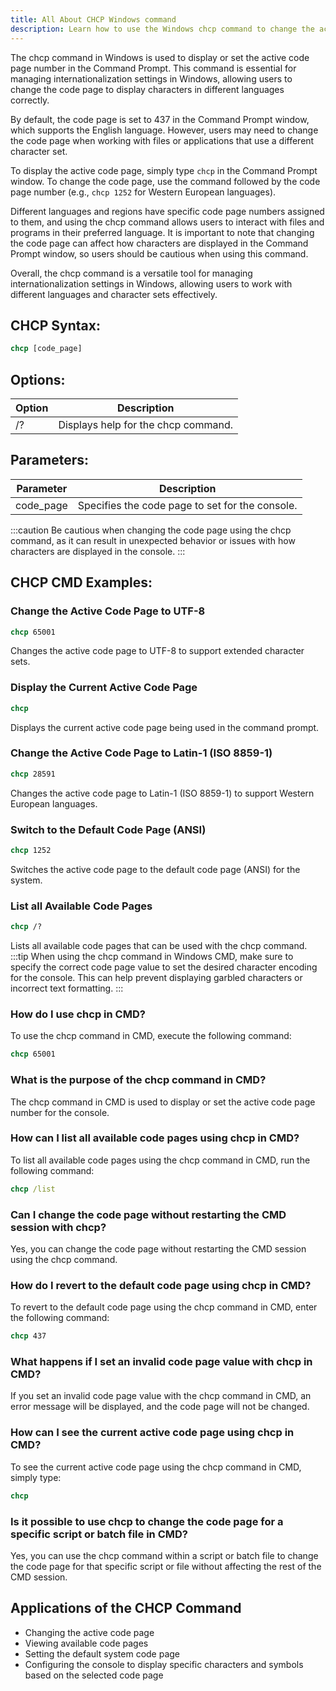 ```yaml
---
title: All About CHCP Windows command
description: Learn how to use the Windows chcp command to change the active console code page for internationalization purposes.
---
```


The chcp command in Windows is used to display or set the active code page number in the Command Prompt. This command is essential for managing internationalization settings in Windows, allowing users to change the code page to display characters in different languages correctly.

By default, the code page is set to 437 in the Command Prompt window, which supports the English language. However, users may need to change the code page when working with files or applications that use a different character set. 

To display the active code page, simply type `chcp` in the Command Prompt window. To change the code page, use the command followed by the code page number (e.g., `chcp 1252` for Western European languages). 

Different languages and regions have specific code page numbers assigned to them, and using the chcp command allows users to interact with files and programs in their preferred language. It is important to note that changing the code page can affect how characters are displayed in the Command Prompt window, so users should be cautious when using this command.

Overall, the chcp command is a versatile tool for managing internationalization settings in Windows, allowing users to work with different languages and character sets effectively.
## CHCP Syntax:
```cmd
chcp [code_page]
```

## Options:
| Option | Description                             |
|--------|-----------------------------------------|
| /?     | Displays help for the chcp command.     |

## Parameters:
| Parameter  | Description                                   |
|------------|-----------------------------------------------|
| code_page  | Specifies the code page to set for the console. |

:::caution
Be cautious when changing the code page using the chcp command, as it can result in unexpected behavior or issues with how characters are displayed in the console.
:::
## CHCP CMD Examples:
### Change the Active Code Page to UTF-8
```cmd
chcp 65001
```
Changes the active code page to UTF-8 to support extended character sets.

### Display the Current Active Code Page
```cmd
chcp
```
Displays the current active code page being used in the command prompt.

### Change the Active Code Page to Latin-1 (ISO 8859-1)
```cmd
chcp 28591
```
Changes the active code page to Latin-1 (ISO 8859-1) to support Western European languages.

### Switch to the Default Code Page (ANSI)
```cmd
chcp 1252
```
Switches the active code page to the default code page (ANSI) for the system.

### List all Available Code Pages
```cmd
chcp /?
```
Lists all available code pages that can be used with the chcp command.
:::tip
When using the chcp command in Windows CMD, make sure to specify the correct code page value to set the desired character encoding for the console. This can help prevent displaying garbled characters or incorrect text formatting.
:::

### How do I use chcp in CMD?
To use the chcp command in CMD, execute the following command:
```cmd
chcp 65001
```

### What is the purpose of the chcp command in CMD?
The chcp command in CMD is used to display or set the active code page number for the console. 

### How can I list all available code pages using chcp in CMD?
To list all available code pages using the chcp command in CMD, run the following command:
```cmd
chcp /list
```

### Can I change the code page without restarting the CMD session with chcp?
Yes, you can change the code page without restarting the CMD session using the chcp command. 

### How do I revert to the default code page using chcp in CMD?
To revert to the default code page using the chcp command in CMD, enter the following command:
```cmd
chcp 437
```

### What happens if I set an invalid code page value with chcp in CMD?
If you set an invalid code page value with the chcp command in CMD, an error message will be displayed, and the code page will not be changed.

### How can I see the current active code page using chcp in CMD?
To see the current active code page using the chcp command in CMD, simply type:
```cmd
chcp
```

### Is it possible to use chcp to change the code page for a specific script or batch file in CMD?
Yes, you can use the chcp command within a script or batch file to change the code page for that specific script or file without affecting the rest of the CMD session.
## Applications of the CHCP Command

- Changing the active code page
- Viewing available code pages
- Setting the default system code page
- Configuring the console to display specific characters and symbols based on the selected code page